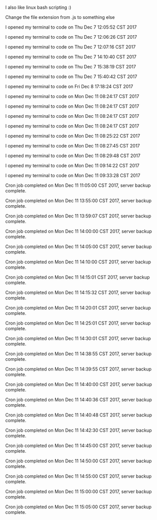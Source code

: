 I also like linux bash scripting :)

Change the file extension from .js to something else

I opened my terminal to code on Thu Dec  7 12:05:52 CST 2017

I opened my terminal to code on Thu Dec  7 12:06:26 CST 2017

I opened my terminal to code on Thu Dec  7 12:07:16 CST 2017

I opened my terminal to code on Thu Dec  7 14:10:40 CST 2017

I opened my terminal to code on Thu Dec  7 15:38:19 CST 2017

I opened my terminal to code on Thu Dec  7 15:40:42 CST 2017

I opened my terminal to code on Fri Dec  8 17:18:24 CST 2017

I opened my terminal to code on Mon Dec 11 08:24:17 CST 2017

I opened my terminal to code on Mon Dec 11 08:24:17 CST 2017

I opened my terminal to code on Mon Dec 11 08:24:17 CST 2017

I opened my terminal to code on Mon Dec 11 08:24:17 CST 2017

I opened my terminal to code on Mon Dec 11 08:25:22 CST 2017

I opened my terminal to code on Mon Dec 11 08:27:45 CST 2017

I opened my terminal to code on Mon Dec 11 08:29:48 CST 2017

I opened my terminal to code on Mon Dec 11 09:14:22 CST 2017

I opened my terminal to code on Mon Dec 11 09:33:28 CST 2017

Cron job completed on Mon Dec 11 11:05:00 CST 2017, server backup complete.

Cron job completed on Mon Dec 11 13:55:00 CST 2017, server backup complete.

Cron job completed on Mon Dec 11 13:59:07 CST 2017, server backup complete.

Cron job completed on Mon Dec 11 14:00:00 CST 2017, server backup complete.

Cron job completed on Mon Dec 11 14:05:00 CST 2017, server backup complete.

Cron job completed on Mon Dec 11 14:10:00 CST 2017, server backup complete.

Cron job completed on Mon Dec 11 14:15:01 CST 2017, server backup complete.

Cron job completed on Mon Dec 11 14:15:32 CST 2017, server backup complete.

Cron job completed on Mon Dec 11 14:20:01 CST 2017, server backup complete.

Cron job completed on Mon Dec 11 14:25:01 CST 2017, server backup complete.

Cron job completed on Mon Dec 11 14:30:01 CST 2017, server backup complete.

Cron job completed on Mon Dec 11 14:38:55 CST 2017, server backup complete.

Cron job completed on Mon Dec 11 14:39:55 CST 2017, server backup complete.

Cron job completed on Mon Dec 11 14:40:00 CST 2017, server backup complete.

Cron job completed on Mon Dec 11 14:40:36 CST 2017, server backup complete.

Cron job completed on Mon Dec 11 14:40:48 CST 2017, server backup complete.

Cron job completed on Mon Dec 11 14:42:30 CST 2017, server backup complete.

Cron job completed on Mon Dec 11 14:45:00 CST 2017, server backup complete.

Cron job completed on Mon Dec 11 14:50:00 CST 2017, server backup complete.

Cron job completed on Mon Dec 11 14:55:00 CST 2017, server backup complete.

Cron job completed on Mon Dec 11 15:00:00 CST 2017, server backup complete.

Cron job completed on Mon Dec 11 15:05:00 CST 2017, server backup complete.
